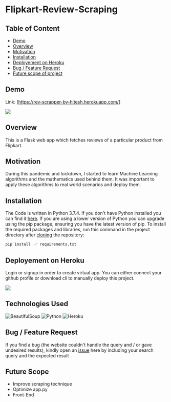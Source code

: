 # Flipkart-Review-Scraping

## Table of Content
  * [Demo](#demo)
  * [Overview](#overview)
  * [Motivation](#motivation)
  * [Installation](#installation)
  * [Deployement on Heroku](#deployement-on-heroku)
  * [Bug / Feature Request](#bug-/-feature-request)
  * [Future scope of project](#future-scope)

## Demo

Link: [https://rev-scrapper-by-hitesh.herokuapp.com/]

<img src="https://github.com/hiteshahuja23/Flipkart-Review-Scraping/blob/master/Review%20Scraping%20Demo.gif">

## Overview
This is a Flask web app which fetches reviews of a particular product from Flipkart.

## Motivation
During this pandemic and lockdown, I started to learn Machine Learning algorithms and the mathematics used behind them. It was important to apply these algorithms to real world scenarios and deploy them.

## Installation
The Code is written in Python 3.7.4. If you don't have Python installed you can find it [here](https://www.python.org/downloads/). If you are using a lower version of Python you can upgrade using the pip package, ensuring you have the latest version of pip. To install the required packages and libraries, run this command in the project directory after [cloning](https://www.howtogeek.com/451360/how-to-clone-a-github-repository/) the repository:
```bash
pip install -r requirements.txt
```

## Deployement on Heroku
Login or signup in order to create virtual app. You can either connect your github profile or download cli to manually deploy this project.

[![](https://i.imgur.com/dKmlpqX.png)](https://heroku.com)

## Technologies Used
![BeautifulSoup](https://img.shields.io/badge/Library-BeautifulSoup-orange) 
![Python](https://img.shields.io/badge/Python-3.7.4-green)
![Heroku](https://img.shields.io/static/v1?label=<Deployment>&message=<Heroku>&color=blueviolet)

## Bug / Feature Request

If you find a bug (the website couldn't handle the query and / or gave undesired results), kindly open an [issue](https://github.com/hiteshahuja23/Flipkart-Review-Scraping/issues) here by including your search query and the expected result

## Future Scope

* Improve scraping technique
* Optimize app.py
* Front-End 
